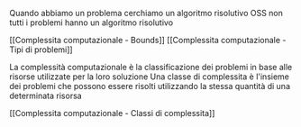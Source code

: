 Quando abbiamo un problema cerchiamo un algoritmo risolutivo
OSS non tutti i problemi hanno un algoritmo risolutivo

[[Complessita computazionale - Bounds]]
[[Complessita computazionale - Tipi di problemi]]

La complessità computazionale è la classificazione dei problemi in base alle risorse utilizzate per la loro soluzione
Una classe di complessita è l'insieme dei problemi che possono essere risolti utilizzando la stessa quantità di una determinata risorsa

[[Complessita computazionale - Classi di complessita]]
